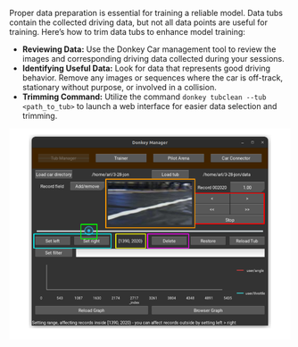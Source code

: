 Proper data preparation is essential for training a reliable model. Data tubs contain the collected driving data, but not all data points are useful for training. Here’s how to trim data tubs to enhance model training:

- **Reviewing Data:** Use the Donkey Car management tool to review the images and corresponding driving data collected during your sessions.
- **Identifying Useful Data:** Look for data that represents good driving behavior. Remove any images or sequences where the car is off-track, stationary without purpose, or involved in a collision.
- **Trimming Command:** Utilize the command `donkey tubclean --tub <path_to_tub>` to launch a web interface for easier data selection and trimming.

![Donkey Car GUI](../../img/umn/donkey-gui4.png)